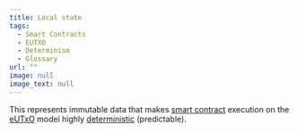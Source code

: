 ```yaml
---
title: Local state
tags:
  - Smart Contracts
  - EUTXO
  - Determinism
  - Glossary
url: ""
image: null
image_text: null
---
```


This represents immutable data that makes [smart contract](https://www.essentialcardano.io/glossary/smart-contracts) execution on the [eUTxO](https://www.essentialcardano.io/glossary/eutxo) model highly [deterministic](https://www.essentialcardano.io/glossary/determinism) (predictable).
